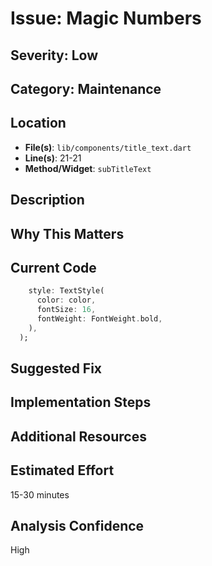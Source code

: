 # Issue: Magic Numbers

## Severity: Low

## Category: Maintenance

## Location
- **File(s)**: `lib/components/title_text.dart`
- **Line(s)**: 21-21
- **Method/Widget**: `subTitleText`

## Description


## Why This Matters


## Current Code
```dart
    style: TextStyle(
      color: color,
      fontSize: 16,
      fontWeight: FontWeight.bold,
    ),
  );
```

## Suggested Fix


## Implementation Steps


## Additional Resources


## Estimated Effort
15-30 minutes

## Analysis Confidence
High

